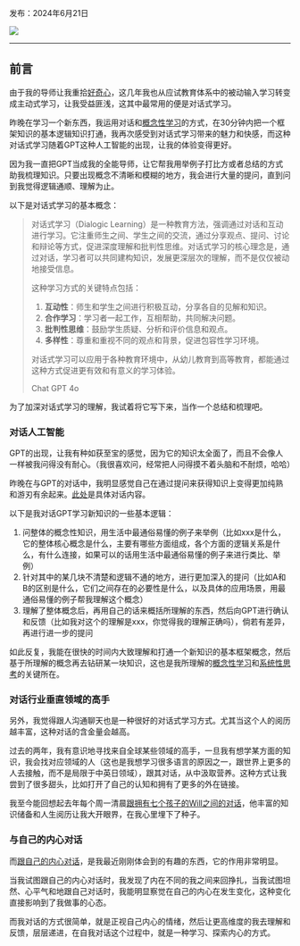发布：2024年6月21日

![](https://rolen.wiki/wp-content/uploads/2024/06/dialogic-learning.jpeg)

---

## 前言

由于我的导师让我重拾[好奇心](https://rolen.wiki/curiosity/)，这几年我也从应试教育体系中的被动输入学习转变成主动式学习，让我受益匪浅，这其中最常用的便是对话式学习。

昨晚在学习一个新东西，我运用对话和[概念性学习](https://rolen.wiki/how-to-become-a-fast-learner/)的方式，在30分钟内把一个框架知识的基本逻辑知识打通，我再次感受到对话式学习带来的魅力和快感，而这种对话式学习随着GPT这种人工智能的出现，让我的体验变得更好。

因为我一直把GPT当成我的全能导师，让它帮我用举例子打比方或者总结的方式助我梳理知识。只要出现概念不清晰和模糊的地方，我会进行大量的提问，直到问到我觉得逻辑通顺、理解为止。

以下是对话式学习的基本概念：

> 对话式学习（Dialogic Learning）是一种教育方法，强调通过对话和互动进行学习。它注重师生之间、学生之间的交流，通过分享观点、提问、讨论和辩论等方式，促进深度理解和批判性思维。对话式学习的核心理念是，通过对话，学习者可以共同建构知识，发展更深层次的理解，而不是仅仅被动地接受信息。
> 
> 这种学习方式的关键特点包括：
> 
> 1. **互动性**：师生和学生之间进行积极互动，分享各自的见解和知识。
> 2. **合作学习**：学习者一起工作，互相帮助，共同解决问题。
> 3. **批判性思维**：鼓励学生质疑、分析和评价信息和观点。
> 4. **多样性**：尊重和重视不同的观点和背景，促进包容性学习环境。
> 
> 对话式学习可以应用于各种教育环境中，从幼儿教育到高等教育，都能通过这种方式促进更有效和有意义的学习体验。
> 
> Chat GPT 4o

为了加深对话式学习的理解，我试着将它写下来，当作一个总结和梳理吧。

### 对话人工智能

GPT的出现，让我有种如获至宝的感觉，因为它的知识太全面了，而且不会像人一样被我问得没有耐心。（我很喜欢问，经常把人问得摸不着头脑和不耐烦，哈哈）

昨晚在与GPT的对话中，我明显感觉自己在通过提问来获得知识上变得更加纯熟和游刃有余起来。[此处](https://chatgpt.com/share/7762b757-7b6a-456f-b4d7-80e0d2d1f017)是具体对话内容。

以下是我对话GPT学习新知识的一些基本逻辑：

1. 问整体的概念性知识，用生活中最通俗易懂的例子来举例（比如xxx是什么，它的整体核心概念是什么，主要有哪些方面组成，各个方面的逻辑关系是什么，有什么连接，如果可以的话用生活中最通俗易懂的例子来进行类比、举例）
2. 针对其中的某几块不清楚和逻辑不通的地方，进行更加深入的提问（比如A和B的区别是什么，它们之间存在的必要性是什么，以及具体的应用场景，用最通俗易懂的例子帮我理解这个概念）
3. 理解了整体概念后，再用自己的话来概括所理解的东西，然后向GPT进行确认和反馈（比如我对这个的理解是xxx，你觉得我的理解正确吗），倘若有差异，再进行进一步的提问

如此反复，我能在很快的时间内大致理解和打通一个新知识的基本框架概念，然后基于所理解的概念再去钻研某一块知识，这也是我所理解的[概念性学习](https://rolen.wiki/how-to-become-a-fast-learner/)和[系统性思考](https://rolen.wiki/systemic-thinking/)的关键所在。

### 对话行业垂直领域的高手

另外，我觉得跟人沟通聊天也是一种很好的对话式学习方式。尤其当这个人的阅历越丰富，这种对话的含金量会越高。

过去的两年，我有意识地寻找来自全球某些领域的高手，一旦我有想学某方面的知识，我会找对应领域的人（这也是我想学习很多语言的原因之一，跟世界上更多的人去接触，而不是局限于中英日领域），跟其对话，从中汲取营养。这种方式让我尝到了很多甜头，比如打开了自己的认知和拥有了更多的外在链接。

我至今能回想起去年每个周一清晨[跟拥有七个孩子的Will之间的对话](https://rolen.wiki/talk-to-a-successful-american-with-seven-kids/)，他丰富的知识储备和人生阅历让我大开眼界，在我心里埋下了种子。

### 与自己的内心对话

而[跟自己的内心对话](https://rolen.wiki/introspective_diary/)，是我最近刚刚体会到的有趣的东西，它的作用非常明显。

当我试图跟自己的内心对话时，我发现了内在不同的我之间来回挣扎，当我试图坦然、心平气和地跟自己对话时，我能明显察觉在自己的内心在发生变化，这种变化直接影响到了我做事的心态。

而我对话的方式很简单，就是正视自己内心的情绪，然后让更高维度的我去理解和反馈，层层递进，在自我对话这个过程中，就是一种学习、探索内心的方式。
